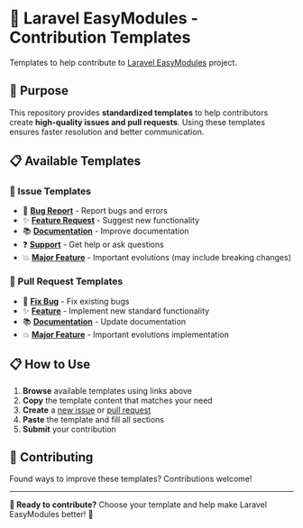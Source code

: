 # 🤝 Laravel EasyModules - Contribution Templates

Templates to help contribute to [Laravel EasyModules](https://github.com/kadevland/laravel-easy-modules) project.

## 🎯 Purpose

This repository provides **standardized templates** to help contributors create **high-quality issues and pull requests**. Using these templates ensures faster resolution and better communication.

## 📋 Available Templates

### 📝 Issue Templates
- 🐛 **[Bug Report](./issues/bug.md)** - Report bugs and errors
- ✨ **[Feature Request](./issues/feature.md)** - Suggest new functionality  
- 📚 **[Documentation](./issues/documentation.md)** - Improve documentation
- ❓ **[Support](./issues/support.md)** - Get help or ask questions
- 💥 **[Major Feature](./issues/major-feature.md)** - Important evolutions (may include breaking changes)

### 🔄 Pull Request Templates
- 🐛 **[Fix Bug](./pull-requests/fix-bug.md)** - Fix existing bugs
- ✨ **[Feature](./pull-requests/feature.md)** - Implement new standard functionality
- 📚 **[Documentation](./pull-requests/documentation.md)** - Update documentation
- 💥 **[Major Feature](./pull-requests/major-feature.md)** - Important evolutions implementation

## 📋 How to Use

1. **Browse** available templates using links above
2. **Copy** the template content that matches your need
3. **Create** a [new issue](https://github.com/kadevland/laravel-easy-modules/issues/new) or [pull request](https://github.com/kadevland/laravel-easy-modules/compare)
4. **Paste** the template and fill all sections
5. **Submit** your contribution

## 🤝 Contributing

Found ways to improve these templates? Contributions welcome!

---

**🎯 Ready to contribute?** Choose your template and help make Laravel EasyModules better! 🚀